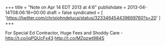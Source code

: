 +++
title = "Note on Apr 14 EDT 2013 at 4:6"
publishdate = 2013-04-14T08:06:16+00:00
draft = false
syndicated = [ 'https://twitter.com/chrisjohndeluca/status/323346454439669760?s=20' ]
+++

For Special Ed Contractor, Huge Fees and Shoddy Care - http://t.co/jqPQUcFx43 http://t.co/MZpzwt984S
